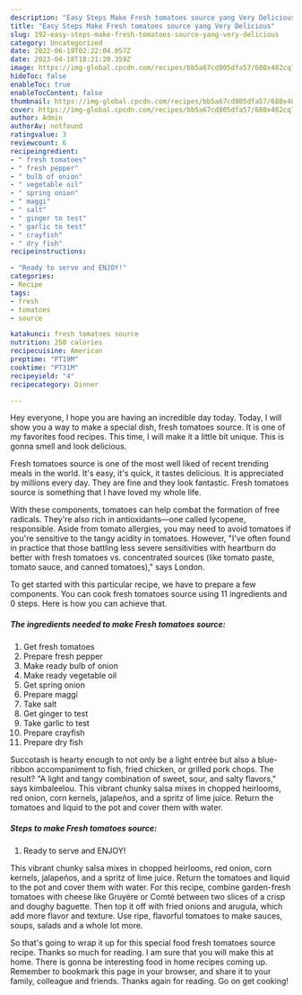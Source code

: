 ```yaml
---
description: "Easy Steps Make Fresh tomatoes source yang Very Delicious"
title: "Easy Steps Make Fresh tomatoes source yang Very Delicious"
slug: 192-easy-steps-make-fresh-tomatoes-source-yang-very-delicious
category: Uncategorized
date: 2022-06-19T02:22:04.057Z
date: 2023-04-18T18:21:20.359Z
image: https://img-global.cpcdn.com/recipes/bb5a67cd805dfa57/680x482cq70/fresh-tomatoes-source-recipe-main-photo.jpg
hideToc: false
enableToc: true
enableTocContent: false
thumbnail: https://img-global.cpcdn.com/recipes/bb5a67cd805dfa57/680x482cq70/fresh-tomatoes-source-recipe-main-photo.jpg
cover: https://img-global.cpcdn.com/recipes/bb5a67cd805dfa57/680x482cq70/fresh-tomatoes-source-recipe-main-photo.jpg
author: Admin
authorAv: notfound
ratingvalue: 3
reviewcount: 6
recipeingredient:
- " fresh tomatoes"
- " fresh pepper"
- " bulb of onion"
- " vegetable oil"
- " spring onion"
- " maggi"
- " salt"
- " ginger to test"
- " garlic to test"
- " crayfish"
- " dry fish"
recipeinstructions:

- "Ready to serve and ENJOY!"
categories:
- Recipe
tags:
- fresh
- tomatoes
- source

katakunci: fresh tomatoes source 
nutrition: 250 calories
recipecuisine: American
preptime: "PT19M"
cooktime: "PT31M"
recipeyield: "4"
recipecategory: Dinner

---
```



Hey everyone, I hope you are having an incredible day today. Today, I will show you a way to make a special dish, fresh tomatoes source. It is one of my favorites food recipes. This time, I will make it a little bit unique. This is gonna smell and look delicious.

Fresh tomatoes source is one of the most well liked of recent trending meals in the world. It's easy, it's quick, it tastes delicious. It is appreciated by millions every day. They are fine and they look fantastic. Fresh tomatoes source is something that I have loved my whole life.

With these components, tomatoes can help combat the formation of free radicals. They&#39;re also rich in antioxidants—one called lycopene, responsible. Aside from tomato allergies, you may need to avoid tomatoes if you&#39;re sensitive to the tangy acidity in tomatoes. However, &#34;I&#39;ve often found in practice that those battling less severe sensitivities with heartburn do better with fresh tomatoes vs. concentrated sources (like tomato paste, tomato sauce, and canned tomatoes),&#34; says London.


To get started with this particular recipe, we have to prepare a few components. You can cook fresh tomatoes source using 11 ingredients and 0 steps. Here is how you can achieve that.

<!--inarticleads1-->

##### The ingredients needed to make Fresh tomatoes source:

1. Get  fresh tomatoes
1. Prepare  fresh pepper
1. Make ready  bulb of onion
1. Make ready  vegetable oil
1. Get  spring onion
1. Prepare  maggi
1. Take  salt
1. Get  ginger to test
1. Take  garlic to test
1. Prepare  crayfish
1. Prepare  dry fish


Succotash is hearty enough to not only be a light entrée but also a blue-ribbon accompaniment to fish, fried chicken, or grilled pork chops. The result? &#34;A light and tangy combination of sweet, sour, and salty flavors,&#34; says kimbaleelou. This vibrant chunky salsa mixes in chopped heirlooms, red onion, corn kernels, jalapeños, and a spritz of lime juice. Return the tomatoes and liquid to the pot and cover them with water. 

<!--inarticleads2-->

##### Steps to make Fresh tomatoes source:


1. Ready to serve and ENJOY!

This vibrant chunky salsa mixes in chopped heirlooms, red onion, corn kernels, jalapeños, and a spritz of lime juice. Return the tomatoes and liquid to the pot and cover them with water. For this recipe, combine garden-fresh tomatoes with cheese like Gruyère or Comté between two slices of a crisp and doughy baguette. Then top it off with fried onions and arugula, which add more flavor and texture. Use ripe, flavorful tomatoes to make sauces, soups, salads and a whole lot more. 

So that's going to wrap it up for this special food fresh tomatoes source recipe. Thanks so much for reading. I am sure that you will make this at home. There is gonna be interesting food in home recipes coming up. Remember to bookmark this page in your browser, and share it to your family, colleague and friends. Thanks again for reading. Go on get cooking!
